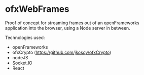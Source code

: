 # ofxWebFrames

Proof of concept for streaming frames out of an openFrameworks application into the browser, using a Node server in between.

Technologies used:
* openFrameworks
* ofxCrypto (https://github.com/jkosoy/ofxCrypto)
* nodeJS
* Socket.IO
* React

